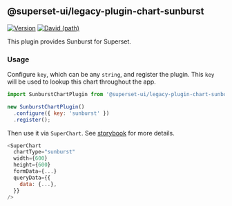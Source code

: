 ## @superset-ui/legacy-plugin-chart-sunburst

[![Version](https://img.shields.io/npm/v/@superset-ui/legacy-plugin-chart-sunburst.svg?style=flat-square)](https://img.shields.io/npm/v/@superset-ui/legacy-plugin-chart-sunburst.svg?style=flat-square)
[![David (path)](https://img.shields.io/david/apache-superset/superset-ui-plugins.svg?path=packages%2Fsuperset-ui-legacy-plugin-chart-sunburst&style=flat-square)](https://david-dm.org/apache-superset/superset-ui-plugins?path=packages/superset-ui-legacy-plugin-chart-sunburst)

This plugin provides Sunburst for Superset.

### Usage

Configure `key`, which can be any `string`, and register the plugin. This `key` will be used to lookup this chart throughout the app.

```js
import SunburstChartPlugin from '@superset-ui/legacy-plugin-chart-sunburst';

new SunburstChartPlugin()
  .configure({ key: 'sunburst' })
  .register();
```

Then use it via `SuperChart`. See [storybook](https://apache-superset.github.io/superset-ui-plugins/?selectedKind=plugin-chart-sunburst) for more details.

```js
<SuperChart
  chartType="sunburst"
  width={600}
  height={600}
  formData={...}
  queryData={{
    data: {...},
  }}
/>
```